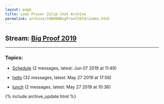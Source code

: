 ```yaml
---
layout: page
title: Lean Prover Zulip Chat Archive
permalink: archive/198800BigProof2019/index.html
---
```


## Stream: [Big Proof 2019](https://leanprover-community.github.io/archive/198800BigProof2019/index.html)

---

### Topics:

* [Schedule](40046Schedule.html) (2 messages, latest: Jun 07 2019 at 11:49)

* [hello](47413hello.html) (32 messages, latest: May 27 2019 at 17:58)

* [lunch](07259lunch.html) (2 messages, latest: May 27 2019 at 10:36)


{% include archive_update.html %}